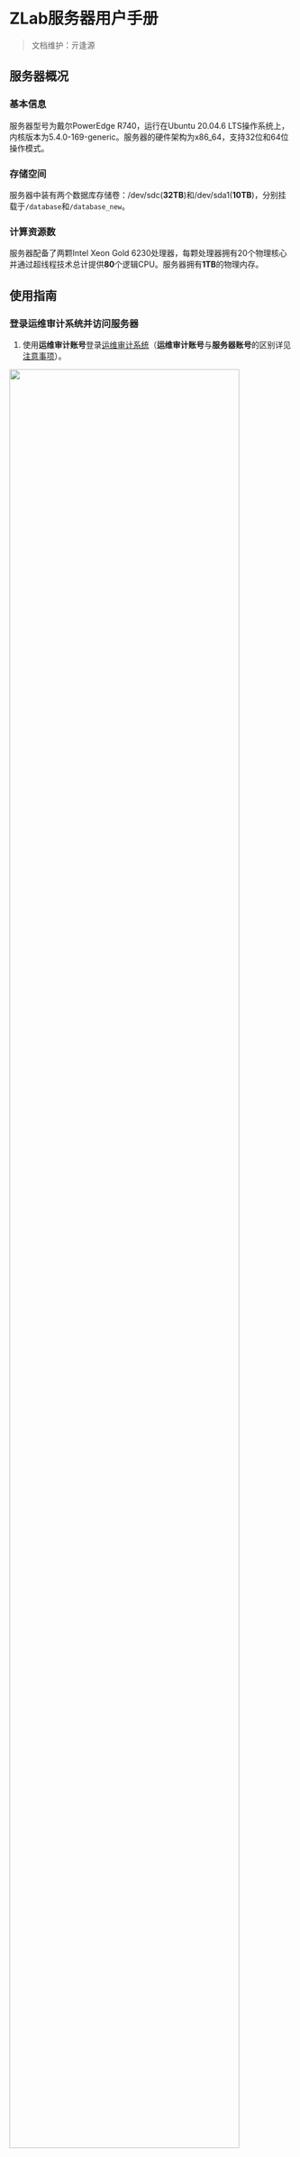 # ZLab服务器用户手册
> 文档维护：亓逢源
## 服务器概况
### 基本信息
服务器型号为戴尔PowerEdge R740，运行在Ubuntu 20.04.6 LTS操作系统上，内核版本为5.4.0-169-generic。服务器的硬件架构为x86_64，支持32位和64位操作模式。
### 存储空间
服务器中装有两个数据库存储卷：/dev/sdc(**32TB**)和/dev/sda1(**10TB**)，分别挂载于`/database`和`/database_new`。
### 计算资源数
服务器配备了两颗Intel Xeon Gold 6230处理器，每颗处理器拥有20个物理核心并通过超线程技术总计提供**80**个逻辑CPU。服务器拥有**1TB**的物理内存。
## 使用指南
### 登录运维审计系统并访问服务器
1. 使用**运维审计账号**登录[运维审计系统](https://159.226.240.64/#/login)（**运维审计账号**与**服务器账号**的区别详见[注意事项](#注意事项)）。

<img src="image/登录运维审计系统并访问服务器_1.png" width="90%">

2. 在运维审计系统桌面中，依次点击“运维”、“主机运维”和“登录”，进入服务器访问界面。

<img src="image/登录运维审计系统并访问服务器_2.png" width="90%">

3. 使用**服务器账号**访问服务器，即可进入网页端的命令行界面。

<img src="image/登录运维审计系统并访问服务器_3.png" width="90%">

### 在网页端进行数据传输
1. 在网页端的命令行界面中点击“文件传输”，即可在路径列表中依次进入**工作目录**，进行文件的下载和上传。

<img src="image/在网页端进行数据传输_1.png" width="90%">

### （可选）在Xshell客户端访问服务器
1. 在任意运维审计系统页面中，依次点击“下载”、“工具”和“单点登录工具”，下载并运行SsoDBSettings的安装程序SsoTool.msi。

<img src="image/在Xshell客户端访问服务器_1.png" width="90%">

2. 打开SsoDBSettings，将Xshell.exe的绝对路径写入指定位置后保存。

<img src="image/在Xshell客户端访问服务器_2.png" width="45%">

3. 在运维审计系统的“主机运维”页面中，依次点击“Web运维配置”和“SSH”，在“运维方式”栏选择“客户端”后点击“确定”，最后点击“登录”。

<img src="image/在Xshell客户端访问服务器_3.png" width="90%">

4. 使用**服务器账号**访问服务器，在弹出的“提示”窗口中选择“Xshell”后点击“确定”，即可进入Xshell客户端的命令行界面。

<img src="image/在Xshell客户端访问服务器_4.png" width="90%">

### （可选）在Xftp客户端进行数据传输
1. 在任意运维审计系统页面中，依次点击“下载”、“工具”和“单点登录工具”，下载并运行SsoDBSettings的安装程序SsoTool.msi。

<img src="image/在Xftp客户端进行数据传输_1.png" width="90%">

2. 打开SsoDBSettings，将Xftp.exe的绝对路径写入指定位置后保存。

<img src="image/在Xftp客户端进行数据传输_2.png" width="45%">

3. 在运维审计系统的“主机运维”页面中，依次点击“Web运维配置”和“SSH”，在“运维方式”栏选择“客户端”后点击“确定”，最后点击“登录”（“登录”位置与在Xshell客户端访问服务器的“登录”位置不同）。

<img src="image/在Xftp客户端进行数据传输_3.png" width="90%">

4. 在弹出的“提示”窗口中选择“Xftp”后点击“确定”，即可进入Xftp客户端的命令行界面，进行文件的下载和上传（在进行文件的下载和上传之前请先认真阅读[注意事项](#注意事项)）。

<img src="image/在Xftp客户端进行数据传输_4.png" width="90%">

### 配置分析环境
1. 将miniconda3安装到**工作目录**。注意，miniconda3的默认安装位置为**主目录**而非**工作目录**（**主目录**与**工作目录**的区别详见[注意事项](#注意事项)），请在安装过程中进行手动修改。请点击[此处](https://blog.csdn.net/suiyueruge1314/article/details/126705416)查看本步骤的参考流程。
```
bash /database/public/software/Miniconda3-latest-Linux-x86_64.sh #若想下载最新版本请访问https://docs.anaconda.com/miniconda/
```
2. 在miniconda3中配置国内镜像源。
```
conda config --add channels https://mirrors.tuna.tsinghua.edu.cn/anaconda/pkgs/free/
conda config --add channels https://mirrors.tuna.tsinghua.edu.cn/anaconda/pkgs/main/
conda config --add channels https://mirrors.tuna.tsinghua.edu.cn/anaconda/pkgs/r/
conda config --add channels https://mirrors.tuna.tsinghua.edu.cn/anaconda/pkgs/pro/
conda config --add channels https://mirrors.tuna.tsinghua.edu.cn/anaconda/pkgs/msys2/
conda config --add channels https://mirrors.tuna.tsinghua.edu.cn/anaconda/cloud/bioconda/
conda config --add channels https://mirrors.tuna.tsinghua.edu.cn/anaconda/cloud/conda-forge/
conda config --add channels https://mirrors.tuna.tsinghua.edu.cn/anaconda/cloud/qiime2
conda config --add channels https://mirrors.tuna.tsinghua.edu.cn/anaconda/cloud/biobakery
conda config --set show_channel_urls yes
```
3. （可选）创建生信分析环境并安装相应分析软件。点击此处查看本步骤参考教程。
```
conda create --name fastp #创建一个名为fastp的分析环境
conda activate fastp # 进入名为fastp的分析环境
conda install fastp # 安装名为fastp的分析软件
```
4. 调用自建或[公共]分析环境(#分析环境)。注意，请在调用公共分析环境时使用绝对路径。
```
conda activate fastp #调用自建分析环境
conda activate /database/public/software/miniconda3/envs/fastp #调用公共分析环境
```
## 注意事项
- 正确区分**运维审计账号**与**服务器账号**。**运维审计账号**是“服务器运维系统申请表”中“运维审计账号”栏中内容，用于登录运维审计系统；**服务器账号**是管理员分配给每位用户的，用于在运维审计系统内访问服务器的账号。
- 正确区分**工作目录**与**主目录**。**工作目录**是管理员分配给每位用户的专属目录，用户可点击此处查看；**主目录**是用于存储用户配置文件的目录，可使用命令`echo $HOME`查看。受限于服务器的存储空间分配，用户仅能在**工作目录**下进行包括**配置分析环境**在内的所有生物信息分析工作，仅能在**主目录**下进行用户配置文件的修改。
- 通过Xftp访问服务器文件目录的是用户名为sftp的公共**服务器账号**，该账号与所有服务器用户共属于community组。因此，通过Xftp进行文件的下载时需关注被下载文件的权限设置能否被同组的其他用户读取。此外，请不要在Xftp客户端内进行任何除了数据传输之外的操作（特别是文件夹的创建），这会导致新建文件夹的用户权限错误。请点击[此处](https://www.runoob.com/linux/linux-file-attr-permission.html)查看关于文件权限设置的说明文档。
## 公共资源
### 分析环境
### 数据库
